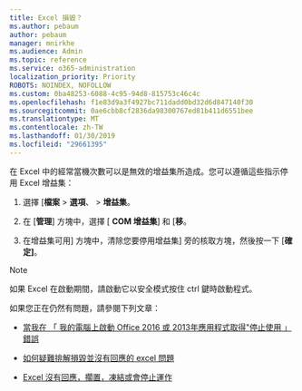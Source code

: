 ```yaml
---
title: Excel 損毀？
ms.author: pebaum
author: pebaum
manager: mnirkhe
ms.audience: Admin
ms.topic: reference
ms.service: o365-administration
localization_priority: Priority
ROBOTS: NOINDEX, NOFOLLOW
ms.custom: 0ba48253-6088-4c95-94d8-815753c46c4c
ms.openlocfilehash: f1e83d9a3f4927bc711dadd0bd32d6d847140f30
ms.sourcegitcommit: 0ae6cbb8cf2836da98300767ed81b411d6551bee
ms.translationtype: MT
ms.contentlocale: zh-TW
ms.lasthandoff: 01/30/2019
ms.locfileid: "29661395"
---
```

在 Excel 中的經常當機次數可以是無效的增益集所造成。您可以遵循這些指示停用 Excel 增益集：
  
1. 選擇 [**檔案** \> **選項**、 \> **增益集**。
    
2. 在 [**管理**] 方塊中，選擇 [ **COM 增益集**] 和 [**移**。
    
3. 在增益集可用] 方塊中，清除您要停用增益集] 旁的核取方塊，然後按一下 [**確定]**。
    
> [!NOTE]
> 如果 Excel 在啟動期間，請啟動它以安全模式按住 ctrl 鍵時啟動程式。 
  
如果您正在仍然有問題，請參閱下列文章：
  
- [當我在 「 我的電腦上啟動 Office 2016 或 2013年應用程式取得"停止使用 」 錯誤](https://support.office.com/article/52bd7985-4e99-4a35-84c8-2d9b8301a2fa.aspx)
    
- [如何疑難排解損毀並沒有回應的 excel 問題](https://support.microsoft.com/help/2758592/how-to-troubleshoot-crashing-and-not-responding-issues-with-excel)
    
- [Excel 沒有回應，擱置，凍結或會停止運作](https://support.office.com/article/37e7d3c9-9e84-40bf-a805-4ca6853a1ff4.aspx)
    

